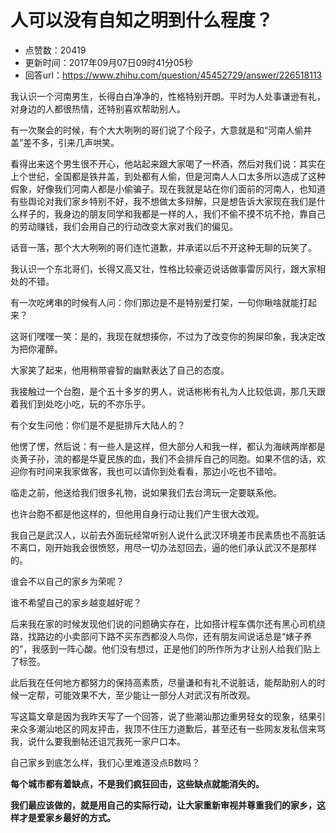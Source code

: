# 人可以没有自知之明到什么程度？
- 点赞数：20419
- 更新时间：2017年09月07日09时41分05秒
- 回答url：https://www.zhihu.com/question/45452729/answer/226518113
<body>
 <p data-pid="8ZDHcgx8">我认识一个河南男生，长得白白净净的，性格特别开朗。平时为人处事谦逊有礼，对身边的人都很热情，还特别喜欢帮助别人。</p>
 <p data-pid="cH-cFW1K">有一次聚会的时候，有个大大咧咧的哥们说了个段子，大意就是和“河南人偷井盖”差不多，引来几声哄笑。</p>
 <p data-pid="U6E0vIHu">看得出来这个男生很不开心，他站起来跟大家喝了一杯酒，然后对我们说：其实在上个世纪，全国都是铁井盖，到处都有人偷，但是河南人人口太多所以造成了这种假象，好像我们河南人都是小偷骗子。现在我就是站在你们面前的河南人，也知道有些舆论对我们家乡特别不好，我不想做太多辩解，只是想告诉大家现在我们是什么样子的，我身边的朋友同学和我都是一样的人，我们不偷不摸不坑不抢，靠自己的劳动赚钱，我们会用自己的行动改变大家对我们的偏见。</p>
 <p data-pid="tMMnc-kE">话音一落，那个大大咧咧的哥们连忙道歉，并承诺以后不开这种无聊的玩笑了。</p>
 <p data-pid="Aw1S0I3Q">我认识一个东北哥们，长得又高又壮，性格比较豪迈说话做事雷厉风行，跟大家相处的不错。</p>
 <p data-pid="N6QgOI9b">有一次吃烤串的时候有人问：你们那边是不是特别爱打架，一句你瞅啥就能打起来？</p>
 <p data-pid="Z_wm4BeL">这哥们嘿嘿一笑：是的，我现在就想揍你，不过为了改变你的狗屎印象，我决定改为把你灌醉。</p>
 <p data-pid="zcynRw7T">大家笑了起来，他用稍带睿智的幽默表达了自己的态度。</p>
 <p data-pid="C2gHHwq4">我接触过一个台胞，是个五十多岁的男人，说话彬彬有礼为人比较低调，那几天跟着我们到处吃小吃，玩的不亦乐乎。</p>
 <p data-pid="xilFOgpE">有个女生问他：你们是不是挺排斥大陆人的？</p>
 <p data-pid="5pr6Ljx4">他愣了愣，然后说：有一些人是这样，但大部分人和我一样，都认为海峡两岸都是炎黄子孙，流的都是华夏民族的血，我们不会排斥自己的同胞。如果不信的话，欢迎你有时间来我家做客，我也可以请你到处看看，那边小吃也不错哈。</p>
 <p data-pid="6nzll8y4">临走之前，他送给我们很多礼物，说如果我们去台湾玩一定要联系他。</p>
 <p data-pid="SllgyNQk">也许台胞不都是他这样的，但他用自身行动让我们产生很大改观。</p>
 <p data-pid="07pV70V5">我自己是武汉人，以前去外面玩经常听别人说什么武汉环境差市民素质也不高脏话不离口，刚开始我会很愤怒，用尽一切办法怼回去，逼的他们承认武汉不是那样的。</p>
 <p data-pid="dtHyvxRP">谁会不以自己的家乡为荣呢？</p>
 <p data-pid="VW0henTW">谁不希望自己的家乡越变越好呢？</p>
 <p data-pid="1CUXlKAX">后来我在家的时候发现他们说的问题确实存在，比如搭计程车偶尔还有黑心司机绕路，找路边的小卖部问下路不买东西都没人鸟你，还有朋友间说话总是“婊子养的”，我感到一阵心酸。他们没有想过，正是他们的所作所为才让别人给我们贴上了标签。</p>
 <p data-pid="KJNLtYy-">此后我在任何地方都努力的保持高素质，尽量谦和有礼不说脏话，能帮助别人的时候一定帮，可能效果不大，至少能让一部分人对武汉有所改观。</p>
 <p data-pid="MPDoxNJs">写这篇文章是因为我昨天写了一个回答，说了些潮汕那边重男轻女的现象，结果引来众多潮汕地区的网友抨击，我顶不住压力道歉后，甚至还有一些网友发私信来骂我，说什么要我删帖还诅咒我死一家户口本。</p>
 <p data-pid="hlotAmzx">自己家乡到底怎么样，我们心里难道没点B数吗？</p>
 <p data-pid="7ERXBxgv"><b>每个城市都有着缺点，不是我们疯狂回击，这些缺点就能消失的。</b></p>
 <p data-pid="GHueB46h"><b>我们最应该做的，就是用自己的实际行动，让大家重新审视并尊重我们的家乡，这样才是爱家乡最好的方式。</b></p>
</body>